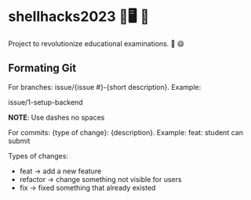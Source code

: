 # shellhacks2023 🐚🖥️ 🤖

Project to revolutionize educational examinations. 📝 😄

## Formating Git

For branches: issue/{issue #}-{short description}. Example:

issue/1-setup-backend

**NOTE**: Use dashes no spaces

For commits: {type of change}: {description}. Example:
feat: student can submit

Types of changes:

- feat -> add a new feature
- refactor -> change something not visible for users
- fix -> fixed something that already existed
